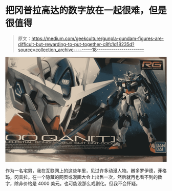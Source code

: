 # 把冈普拉高达的数字放在一起很难，但是很值得

> 原文：<https://medium.com/geekculture/gunpla-gundam-figures-are-difficult-but-rewarding-to-put-together-c8fc1d18235d?source=collection_archive---------18----------------------->

![](img/4416bcca65f3155b3f03f123d4958d3c.png)

作为一名宅男，我在互联网上的这些年里，见过许多动漫人物。嫩多罗伊德，菲格玛，冈普拉。在一个隐藏的网页或漫画大会上出售一次，然后就再也看不到的数字，除非价格是 4000 美元。也可能没那么戏剧化。但我不会怀疑。